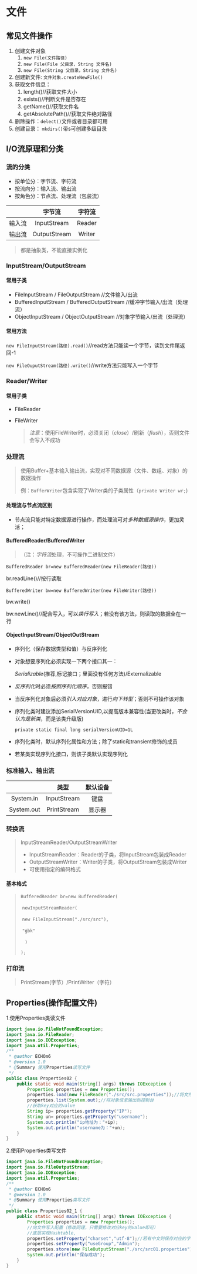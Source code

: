 #  文件

##  常见文件操作

1. 创建文件对象
   1. `new File(文件路径)`
   2. `new File(File 父目录，String 文件名)`
   3. `new File(String 父目录，String 文件名)`
2. 创建新文件: `文件对象.createNewFile()`
3. 获取文件信息：
   1. length()//获取文件大小
   2. exists()//判断文件是否存在
   3. getName()//获取文件名
   4. getAbsolutePath()//获取文件绝对路径
4. 删除操作：`delect()`文件或者目录都可用
5. 创建目录： `mkdirs()`带s可创建多级目录



##  I/O流原理和分类

###  流的分类

- 按单位分：字节流、字符流
- 按流向分：输入流、输出流
- 按角色分：节点流、处理流（包装流）

|        |    字节流    | 字符流 |
| :----: | :----------: | :----: |
| 输入流 | InputStream  | Reader |
| 输出流 | OutputStream | Writer |

> 都是抽象类，不能直接实例化



###  InputStream/OutputStream

####  常用子类

- FileInputStream / FileOutputStream //文件输入/出流
- BufferedInputStream / BufferedOutputStream //缓冲字节输入/出流（处理流）
- ObjectInputStream / ObjectOutputStream //对象字节输入/出流（处理流）

####  常用方法

`new FileInputStream(路径).read()`//read方法只能读一个字节，读到文件尾返回-1

`new FileOuputStream(路径).write()`//write方法只能写入一个字节

###  Reader/Writer

####  常用子类

- FileReader

- FileWriter

  > *注意*：使用FileWriter时，必须关闭（*close*）/刷新（*flush*），否则文件会写入不成功



###  处理流

> 使用Buffer+基本输入输出流，实现对不同数据源（文件、数组、对象）的数据操作
>
> 例：`BufferWriter`包含实现了Writer类的子类属性（`private Writer wr;`)

####  处理流与节点流区别

- 节点流只能对特定数据源进行操作，而处理流可对*多种数据源操作*，更加灵活；



####  BufferedReader/BufferedWriter

> （注：*字符流*处理，不可操作二进制文件）

`BufferedReader br=new BufferedReader(new FileReader(路径))`

br.readLine()//按行读取

`BufferedWriter bw=new BufferedWriter(new FileWriter(路径))`

bw.write()

bw.newLine()//配合写入，可以*换行写入*；若没有该方法，则读取的数据全在一行



####  ObjectInputStream/ObjectOutStream

- 序列化（保存数据类型和值）与反序列化

- 对象想要序列化必须实现一下两个接口其一：

  *Serializable*(推荐,标记接口；里面没有任何方法)/Externalizable 

- *反序列化*时必须*按照序列化顺序*，否则报错

- 当反序列化对象后必须*引入对应对象*，进行*向下转型*；否则不可操作该对象

- 序列化类时建议添加SerialVersionUID,以提高版本兼容性(当更改类时，*不会认为是新类*，而是该类升级版)

  `private static final long serialVersionUID=1L`

- 序列化类时，默认序列化属性和方法；除了static和transient修饰的成员

- 若某类实现序列化接口，则该子类默认实现序列化

   

###  标准输入、输出流

|            |    类型     | 默认设备 |
| :--------: | :---------: | :------: |
| System.in  | InputStream |   键盘   |
| System.out | PrintStream |  显示器  |

###  转换流

> InputStreamReader/OutputStreamWriter
>
> - InputStreamReader：Reader的子类，将InputStream包装成Reader
> - OutputStreamWriter：Writer的子类，将OutputStream包装成Writer
> - 可使用指定的编码格式

####  基本格式

>  `BufferedReader br=new BufferedReader(`
>
> ​     `newInputStreamReader(`
>
> ​              `new FileInputStream("./src/src"),`
>
> ​                                                                     `"gbk"`
>
> ​                                                              ` )`
>
> `);`

###  打印流

> PrintStream(字节）/PrintWriter（字符）



##  Properties(操作配置文件)

1.使用Properties类读文件

```java
import java.io.FileNotFoundException;
import java.io.FileReader;
import java.io.IOException;
import java.util.Properties;
/**
 * @author ECHOm6
 * @version 1.0
 * @Summary 使用Properties读写文件
 */
public class Properties02 {
    public static void main(String[] args) throws IOException {
        Properties properties = new Properties();
        properties.load(new FileReader("./src/src.properties"));//将文件内容加载到properties对象
        properties.list(System.out);//将对象信息输出到控制台
        //获取key对应的value
        String ip= properties.getProperty("IP");
        String un= properties.getProperty("username");
        System.out.println("ip地址为："+ip);
        System.out.println("username为："+un);
    }
}
```

2.使用Properties类写文件

```java
import java.io.FileNotFoundException;
import java.io.FileOutputStream;
import java.io.IOException;
import java.util.Properties;
/**
 * @author ECHOm6
 * @version 1.0
 * @Summary 使用Properties类写文件
 */
public class Properties02_1 {
    public static void main(String[] args) throws IOException {
        Properties properties = new Properties();
        //向文件写入配置（修改同理，只需要修改对应key的value即可）
        //底层实现Hashtable,
        properties.setProperty("charset","utf-8");//若有中文则保存对应的字符编码
        properties.setProperty("useGroup","Admin");
        properties.store(new FileOutputStream("./src/src01.properties"),null);
        System.out.println("保存成功");
    }
}
```

